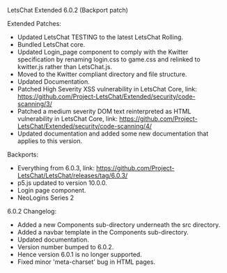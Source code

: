 LetsChat Extended 6.0.2 (Backport patch)

Extended Patches:
- Updated LetsChat TESTING to the latest LetsChat Rolling.
- Bundled LetsChat core.
- Updated Login_page component to comply with the Kwitter specification by renaming login.css to game.css and relinked to kwitter.js rather than LetsChat.js.
- Moved to the Kwitter compliant directory and file structure.
- Updated Documentation.
- Patched High Severity XSS vulnerability in LetsChat Core, link: https://github.com/Project-LetsChat/Extended/security/code-scanning/3/
- Patched a medium severity DOM text reinterpreted as HTML vulnerability in LetsChat Core, link: https://github.com/Project-LetsChat/Extended/security/code-scanning/4/
- Updated documentation and added some new documentation that applies to this version.

Backports:

- Everything from 6.0.3, link: https://github.com/Project-LetsChat/LetsChat/releases/tag/6.0.3/
- p5.js updated to version 10.0.0.
- Login page component.
- NeoLogins Series 2

6.0.2 Changelog:

- Added a new Components sub-directory underneath the src directory.
- Added a navbar template in the Components sub-directory.
- Updated documentation.
- Version number bumped to 6.0.2.
- Hence version 6.0.1 is no longer supported.
- Fixed minor 'meta-charset' bug in HTML pages.

